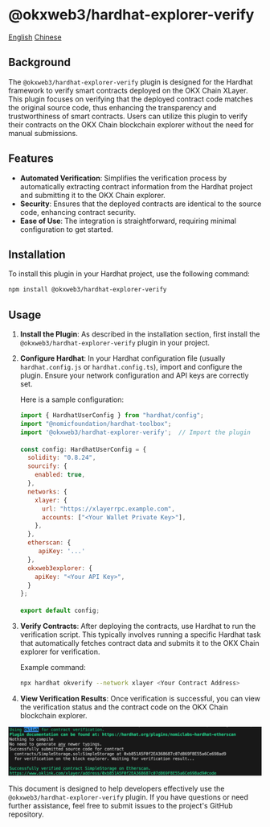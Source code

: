 # @okxweb3/hardhat-explorer-verify

[English](./README.md)
[Chinese](./README_ZH.md)

## Background

The `@okxweb3/hardhat-explorer-verify` plugin is designed for the Hardhat framework to verify smart contracts deployed on the OKX Chain XLayer. This plugin focuses on verifying that the deployed contract code matches the original source code, thus enhancing the transparency and trustworthiness of smart contracts. Users can utilize this plugin to verify their contracts on the OKX Chain blockchain explorer without the need for manual submissions.

## Features

- **Automated Verification**: Simplifies the verification process by automatically extracting contract information from the Hardhat project and submitting it to the OKX Chain explorer.
- **Security**: Ensures that the deployed contracts are identical to the source code, enhancing contract security.
- **Ease of Use**: The integration is straightforward, requiring minimal configuration to get started.

## Installation

To install this plugin in your Hardhat project, use the following command:

```bash
npm install @okxweb3/hardhat-explorer-verify
```

## Usage

1. **Install the Plugin**: As described in the installation section, first install the `@okxweb3/hardhat-explorer-verify` plugin in your project.

2. **Configure Hardhat**: In your Hardhat configuration file (usually `hardhat.config.js` or `hardhat.config.ts`), import and configure the plugin. Ensure your network configuration and API keys are correctly set.

   Here is a sample configuration:

   ```javascript
   import { HardhatUserConfig } from "hardhat/config";
   import "@nomicfoundation/hardhat-toolbox";
   import '@okxweb3/hardhat-explorer-verify';  // Import the plugin

   const config: HardhatUserConfig = {
     solidity: "0.8.24",
     sourcify: {
       enabled: true,
     },
     networks: {
       xlayer: {
         url: "https://xlayerrpc.example.com",
         accounts: ["<Your Wallet Private Key>"],
       },
     },
     etherscan: {
        apiKey: '...'
     },
     okxweb3explorer: {
       apiKey: "<Your API Key>",
     }
   };

   export default config;
   ```

3. **Verify Contracts**: After deploying the contracts, use Hardhat to run the verification script. This typically involves running a specific Hardhat task that automatically fetches contract data and submits it to the OKX Chain explorer for verification.

   Example command:

   ```bash
   npx hardhat okverify --network xlayer <Your Contract Address>
   ```

4. **View Verification Results**: Once verification is successful, you can view the verification status and the contract code on the OKX Chain blockchain explorer.

![deploy](./public/deploy.png)

This document is designed to help developers effectively use the `@okxweb3/hardhat-explorer-verify` plugin. If you have questions or need further assistance, feel free to submit issues to the project's GitHub repository.